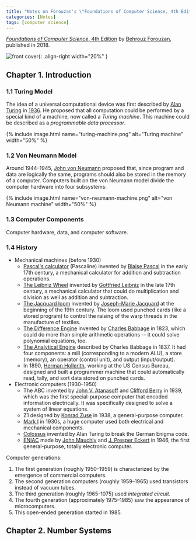 ```yaml
---
title: "Notes on Forouzan's \"Foundations of Computer Science, 4th Edition\""
categories: [Notes]
tags: [computer science]
---
```


[*Foundations of Computer Science*, 4th Edition](https://www.cengage.co.uk/books/9781473751040/) by [Behrouz Forouzan](https://en.wikipedia.org/wiki/Behrouz_A._Forouzan), published in 2018.

![front cover](https://www.cengage.com/covers/imageServlet?productISBN13=9781473751040&image_type=LRGFC&catalog=cengage){: .align-right width="20%" }

## Chapter 1. Introduction

### 1.1 Turing Model

The idea of a universal computational device was first described by [Alan Turing](https://en.wikipedia.org/wiki/Alan_Turing) in [1936](http://140.177.205.52/prizes/tm23/images/Turing.pdf). He proposed that all computation could be performed by a special kind of a machine, now called a *Turing machine*. This machine could be described as a *programmable data processor*.

{% include image.html name="turing-machine.png" alt="Turing machine" width="50%" %}

### 1.2 Von Neumann Model

Around 1944–1945, [John von Neumann](https://en.wikipedia.org/wiki/John_von_Neumann) proposed that, since program and data are logically the same, programs should also be stored in the memory of a computer. Computers built on the von Neumann model divide the computer hardware into four subsystems:

{% include image.html name="von-neumann-machine.png" alt="von Neumann machine" width="50%" %}

### 1.3 Computer Components

Computer hardware, data, and computer software.

### 1.4 History

- Mechanical machines (before 1930)
  - [Pascal's calculator](https://en.wikipedia.org/wiki/Pascal%27s_calculator) (Pascaline) invented by [Blaise Pascal](https://en.wikipedia.org/wiki/Blaise_Pascal) in the early 17th century, a mechanical calculator for addition and subtraction operations.
  - [The Leibniz Wheel](https://en.wikipedia.org/wiki/Leibniz_wheel) invented by [Gottfried Leibniz](https://en.wikipedia.org/wiki/Gottfried_Wilhelm_Leibniz) in the late 17th century, a mechanical calculator that could do multiplication and division as well as addition and subtraction.
  - [The Jacquard loom](https://en.wikipedia.org/wiki/Jacquard_machine) invented by [Joseph-Marie Jacquard](https://en.wikipedia.org/wiki/Joseph_Marie_Jacquard) at the beginning of the 19th century. The loom used punched cards (like a stored program) to control the raising of the warp threads in the manufacture of textiles.
  - [The Difference Engine](https://en.wikipedia.org/wiki/Difference_engine) invented by [Charles Babbage](https://en.wikipedia.org/wiki/Charles_Babbage) in 1823, which could do more than simple arithmetic operations -- it could solve polynomial equations, too.
  - [The Analytical Engine](https://en.wikipedia.org/wiki/Analytical_Engine) described by Charles Babbage in 1837. It had four components: a mill (corresponding to a modern ALU), a store (memory), an operator (control unit), and output (input/output).
  - In 1890, [Herman Hollerith](https://en.wikipedia.org/wiki/Herman_Hollerith), working at the US Census Bureau, designed and built a programmer machine that could automatically read, tally, and sort data stored on punched cards.
- Electronic computers (1930–1950)
  - The ABC invented by [John V. Atanasoff](https://en.wikipedia.org/wiki/John_Vincent_Atanasoff) and [Clifford Berry](https://en.wikipedia.org/wiki/Clifford_Berry) in 1939, which was the first special-purpose computer that encoded information electrically. It was specifically designed to solve a system of linear equations.
  - Z1 designed by [Konrad Zuse](https://en.wikipedia.org/wiki/Konrad_Zuse) in 1938, a general-purpose computer.
  - [Mark I](https://en.wikipedia.org/wiki/Harvard_Mark_I) in 1930s, a huge computer used both electrical and mechanical components.
  - [Colossus](https://en.wikipedia.org/wiki/Colossus_computer) invented by Alan Turing to break the German Enigma code.
  - [ENIAC](https://en.wikipedia.org/wiki/ENIAC) made by [John Mauchly](https://en.wikipedia.org/wiki/John_Mauchly) and [J. Presper Eckert](https://en.wikipedia.org/wiki/J._Presper_Eckert) in 1946, the first general-purpose, totally electronic computer.

Computer generations:

1. The first generation (roughly 1950–1959) is characterized by the emergence of commercial computers.
2. The second generation computers (roughly 1959–1965) used transistors instead of vacuum tubes.
3. The third generation (roughly 1965-1075) used *integrated circuit*.
4. The fourth generation (approximately 1975–1985) saw the appearance of microcomputers.
5. This open-ended generation started in 1985.

## Chapter 2. Number Systems
